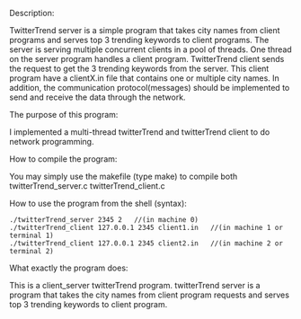 Description:

TwitterTrend server is a simple program that takes city names from client programs and serves top 3 trending keywords to client programs. The server is serving multiple concurrent clients in a pool of threads. One thread on the server program handles a client program. TwitterTrend client sends the request to get the 3 trending keywords from the server. This client program have a clientX.in file that contains one or multiple city names. In addition, the communication protocol(messages) should be implemented to send and receive the data through the network. 

The purpose of this program:

I implemented a multi-thread twitterTrend and twitterTrend client to do network programming.

How to compile the program:
    
You may simply use the makefile (type make) to compile both twitterTrend_server.c twitterTrend_client.c 

How to use the program from the shell (syntax):

```   
./twitterTrend_server 2345 2   //(in machine 0)
./twitterTrend_client 127.0.0.1 2345 client1.in   //(in machine 1 or terminal 1)
./twitterTrend_client 127.0.0.1 2345 client2.in   //(in machine 2 or terminal 2)
```

What exactly the program does:
    
This is a client_server twitterTrend program. twitterTrend server is a program that takes the city names from client program requests and serves top 3 trending keywords to client program.

